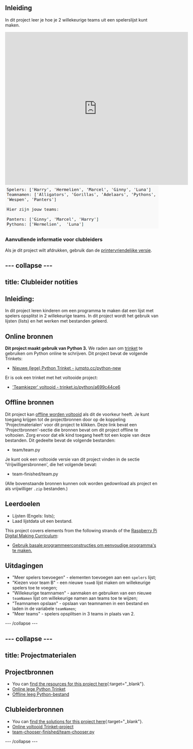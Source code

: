 ## Inleiding

In dit project leer je hoe je 2 willekeurige teams uit een spelerslijst kunt maken.

<div class="trinket">
  <iframe src="https://trinket.io/embed/python/a699c44ce6?outputOnly=true&start=result" width="600" height="500" frameborder="0" marginwidth="0" marginheight="0" allowfullscreen>
  </iframe>
  <img src="images/team-finished.png">
</div>

### Aanvullende informatie voor clubleiders

Als je dit project wilt afdrukken, gebruik dan de [printervriendelijke versie](https://projects.raspberrypi.org/en/projects/team-chooser/print).

## \--- collapse \---

## title: Clubleider notities

## Inleiding:

In dit project leren kinderen om een programma te maken dat een ​​lijst met spelers opsplitst in 2 willekeurige teams. In dit project wordt het gebruik van lijsten (lists) en het werken met bestanden geleerd.

## Online bronnen

**Dit project maakt gebruik van Python 3.** We raden aan om [trinket](https://trinket.io/) te gebruiken om Python online te schrijven. Dit project bevat de volgende Trinkets:

* [Nieuwe (lege) Python Trinket - jumpto.cc/python-new](http://jumpto.cc/python-new)

Er is ook een trinket met het voltooide project:

* ['Teamkiezer' voltooid - trinket.io/python/a699c44ce6](https://trinket.io/python/a699c44ce6)

## Offline bronnen

Dit project kan [offline worden voltooid](https://www.codeclubprojects.org/en-GB/resources/python-working-offline/) als dit de voorkeur heeft. Je kunt toegang krijgen tot de projectbronnen door op de koppeling 'Projectmaterialen' voor dit project te klikken. Deze link bevat een 'Projectbronnen'-sectie die bronnen bevat om dit project offline te voltooien. Zorg ervoor dat elk kind toegang heeft tot een kopie van deze bestanden. Dit gedeelte bevat de volgende bestanden:

* team/team.py

Je kunt ook een voltooide versie van dit project vinden in de sectie 'Vrijwilligersbronnen', die het volgende bevat:

* team-finished/team.py

(Alle bovenstaande bronnen kunnen ook worden gedownload als project en als vrijwilliger `.zip` bestanden.)

## Leerdoelen

* Lijsten (Engels: lists);
* Laad lijstdata uit een bestand.

This project covers elements from the following strands of the [Raspberry Pi Digital Making Curriculum](https://rpf.io/curriculum):

* [Gebruik basale programmeerconstructies om eenvoudige programma's te maken.](https://www.raspberrypi.org/curriculum/programming/creator)

## Uitdagingen

* "Meer spelers toevoegen" - elementen toevoegen aan een `spelers` lijst;
* "Kiezen voor team B" - een nieuwe `teamB` lijst maken om willekeurige spelers toe te voegen;
* "Willekeurige teamnamen" - aanmaken en gebruiken van een nieuwe `teamNamen` lijst om willekeurige namen aan teams toe te wijzen;
* "Teamnamen opslaan" - opslaan van teamnamen in een bestand en laden in de variabele `teamNamen`;
* "Meer teams" - spelers opsplitsen in 3 teams in plaats van 2.

\--- /collapse \---

## \--- collapse \---

## title: Projectmaterialen

## Projectbronnen

* You can [find the resources for this project here](https://rpf.io/p/en/team-chooser-go){:target="_blank"}.
* [Online lege Python Trinket](http://jumpto.cc/python-new)
* [Offline leeg Python-bestand](resources/new-new.py)

## Clubleiderbronnen

* You can [find the solutions for this project here](https://rpf.io/p/en/team-chooser-get){:target="_blank"}.
* [Online voltooid Trinket-project](https://trinket.io/python/a699c44ce6)
* [team-chooser-finished/team-chooser.py](resources/team-chooser-finished-team-chooser.py)

\--- /collapse \---